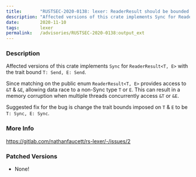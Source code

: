 ```yaml
---
title:       "RUSTSEC-2020-0138: lexer: ReaderResult should be bounded by Sync"
description: "Affected versions of this crate implements Sync for ReaderResultT, E with the trait bound T Send, E Send. Since matching on the public enum ReaderResultT, E provides access to T  E, allowing data race to a nonSync type T or E. This can result in a memory corruption when multiple threads concurrently access T or E. Suggested fix for the bug is change the trait bounds imposed on T  E to be T Sync, E Sync."
date:        2020-11-10
tags:        lexer
permalink:   /advisories/RUSTSEC-2020-0138:output_ext
---
```


### Description

Affected versions of this crate implements `Sync` for `ReaderResult<T, E>` with the trait bound `T: Send, E: Send`.

Since matching on the public enum `ReaderResult<T, E>` provides access to `&T` & `&E`,
allowing data race to a non-Sync type `T` or `E`.
This can result in a memory corruption when multiple threads concurrently access `&T` or `&E`.

Suggested fix for the bug is change the trait bounds imposed on `T` & `E` to be `T: Sync, E: Sync`.

### More Info

<https://gitlab.com/nathanfaucett/rs-lexer/-/issues/2>

### Patched Versions

- None!


